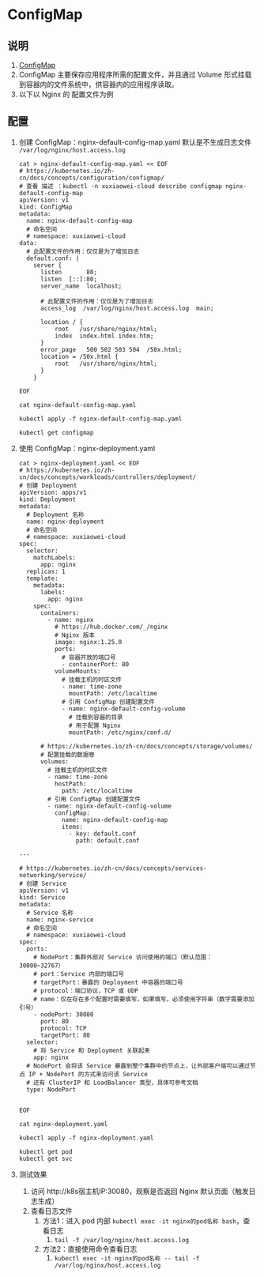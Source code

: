 # ConfigMap

## 说明

1. [ConfigMap](https://kubernetes.io/zh-cn/docs/concepts/configuration/configmap/)
2. ConfigMap 主要保存应用程序所需的配置文件，并且通过 Volume 形式挂载到容器内的文件系统中，供容器内的应用程序读取。
3. 以下以 Nginx 的 配置文件为例

## 配置

1. 创建 ConfigMap：nginx-default-config-map.yaml
   默认是不生成日志文件 `/var/log/nginx/host.access.log`

    ```shell
    cat > nginx-default-config-map.yaml << EOF
    # https://kubernetes.io/zh-cn/docs/concepts/configuration/configmap/
    # 查看 描述 ：kubectl -n xuxiaowei-cloud describe configmap nginx-default-config-map
    apiVersion: v1
    kind: ConfigMap
    metadata:
      name: nginx-default-config-map
      # 命名空间
      # namespace: xuxiaowei-cloud
    data:
      # 此配置文件的作用：仅仅是为了增加日志
      default.conf: |
        server {
          listen       80;
          listen  [::]:80;
          server_name  localhost;
        
          # 此配置文件的作用：仅仅是为了增加日志
          access_log  /var/log/nginx/host.access.log  main;
        
          location / {
              root   /usr/share/nginx/html;
              index  index.html index.htm;
          }
          error_page   500 502 503 504  /50x.html;
          location = /50x.html {
              root   /usr/share/nginx/html;
          }
        }
    
    EOF
    
    cat nginx-default-config-map.yaml
    
    kubectl apply -f nginx-default-config-map.yaml
    
    kubectl get configmap
    ```

2. 使用 ConfigMap：nginx-deployment.yaml

    ```shell
    cat > nginx-deployment.yaml << EOF
    # https://kubernetes.io/zh-cn/docs/concepts/workloads/controllers/deployment/
    # 创建 Deployment
    apiVersion: apps/v1
    kind: Deployment
    metadata:
      # Deployment 名称
      name: nginx-deployment
      # 命名空间
      # namespace: xuxiaowei-cloud
    spec:
      selector:
        matchLabels:
          app: nginx
      replicas: 1
      template:
        metadata:
          labels:
            app: nginx
        spec:
          containers:
            - name: nginx
              # https://hub.docker.com/_/nginx
              # Nginx 版本
              image: nginx:1.25.0
              ports:
                # 容器开放的端口号
                - containerPort: 80
              volumeMounts:
                # 挂载主机的时区文件
                - name: time-zone
                  mountPath: /etc/localtime
                # 引用 ConfigMap 创建配置文件
                - name: nginx-default-config-volume
                  # 挂载到容器的目录
                  # 用于配置 Nginx
                  mountPath: /etc/nginx/conf.d/
    
          # https://kubernetes.io/zh-cn/docs/concepts/storage/volumes/
          # 配置挂载的数据卷
          volumes:
            # 挂载主机的时区文件
            - name: time-zone
              hostPath:
                path: /etc/localtime
            # 引用 ConfigMap 创建配置文件
            - name: nginx-default-config-volume
              configMap:
                name: nginx-default-config-map
                items:
                  - key: default.conf
                    path: default.conf
    
    ---
    
    # https://kubernetes.io/zh-cn/docs/concepts/services-networking/service/
    # 创建 Service
    apiVersion: v1
    kind: Service
    metadata:
      # Service 名称
      name: nginx-service
      # 命名空间
      # namespace: xuxiaowei-cloud
    spec:
      ports:
        # NodePort：集群外部对 Service 访问使用的端口（默认范围：30000~32767）
        # port：Service 内部的端口号
        # targetPort：暴露的 Deployment 中容器的端口号
        # protocol：端口协议，TCP 或 UDP
        # name：仅在存在多个配置时需要填写，如果填写，必须使用字符串（数字需要添加引号）
        - nodePort: 30080
          port: 80
          protocol: TCP
          targetPort: 80
      selector:
        # 将 Service 和 Deployment 关联起来
        app: nginx
      # NodePort 会将该 Service 暴露到整个集群中的节点上，让外部客户端可以通过节点 IP + NodePort 的方式来访问该 Service
      # 还有 ClusterIP 和 LoadBalancer 类型，具体可参考文档
      type: NodePort
    
    
    EOF
    
    cat nginx-deployment.yaml
    
    kubectl apply -f nginx-deployment.yaml
    
    kubectl get pod
    kubectl get svc
    ```

3. 测试效果
    1. 访问 http://k8s宿主机IP:30080，观察是否返回 Nginx 默认页面（触发日志生成）
    2. 查看日志文件
        1. 方法1：进入 pod 内部 `kubectl exec -it nginx的pod名称 bash`，查看日志
            1. `tail -f /var/log/nginx/host.access.log`
        2. 方法2：直接使用命令查看日志
            1. `kubectl exec -it nginx的pod名称 -- tail -f /var/log/nginx/host.access.log`

 

